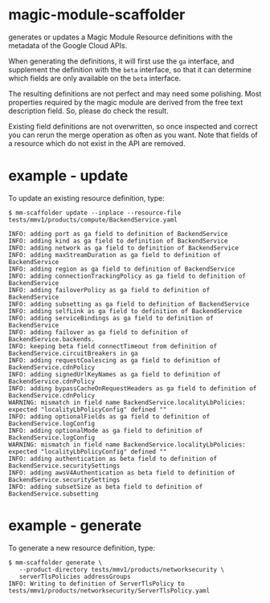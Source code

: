 magic-module-scaffolder
=======================

generates or updates a Magic Module Resource definitions with the metadata
of the Google Cloud APIs.

When generating the definitions, it will first use the `ga` interface, and
supplement the definition with the `beta` interface, so that it can
determine which fields are only available on the `beta` interface.

The resulting definitions are not perfect and may need some polishing. Most
properties required by the magic module are derived from the free text
description field. So, please do check the result.

Existing field definitions are not overwritten, so once inspected and
correct you can rerun the merge operation as often as you want. Note that
fields of a resource which do not exist in the API are removed.

example - update
==============
To update an existing resource definition, type:

```
$ mm-scaffolder update --inplace --resource-file tests/mmv1/products/compute/BackendService.yaml

INFO: adding port as ga field to definition of BackendService
INFO: adding kind as ga field to definition of BackendService
INFO: adding network as ga field to definition of BackendService
INFO: adding maxStreamDuration as ga field to definition of BackendService
INFO: adding region as ga field to definition of BackendService
INFO: adding connectionTrackingPolicy as ga field to definition of BackendService
INFO: adding failoverPolicy as ga field to definition of BackendService
INFO: adding subsetting as ga field to definition of BackendService
INFO: adding selfLink as ga field to definition of BackendService
INFO: adding serviceBindings as ga field to definition of BackendService
INFO: adding failover as ga field to definition of BackendService.backends.
INFO: keeping beta field connectTimeout from definition of BackendService.circuitBreakers in ga 
INFO: adding requestCoalescing as ga field to definition of BackendService.cdnPolicy
INFO: adding signedUrlKeyNames as ga field to definition of BackendService.cdnPolicy
INFO: adding bypassCacheOnRequestHeaders as ga field to definition of BackendService.cdnPolicy
WARNING: mismatch in field name BackendService.localityLbPolicies: expected "localityLbPolicyConfig" defined ""
INFO: adding optionalFields as ga field to definition of BackendService.logConfig
INFO: adding optionalMode as ga field to definition of BackendService.logConfig
WARNING: mismatch in field name BackendService.localityLbPolicies: expected "localityLbPolicyConfig" defined ""
INFO: adding authentication as beta field to definition of BackendService.securitySettings
INFO: adding awsV4Authentication as beta field to definition of BackendService.securitySettings
INFO: adding subsetSize as beta field to definition of BackendService.subsetting
```

example - generate
==============
To generate a new resource definition, type:

```shell
$ mm-scaffolder generate \
   --product-directory tests/mmv1/products/networksecurity \
   serverTlsPolicies addressGroups
INFO: Writing to definition of ServerTlsPolicy to tests/mmv1/products/networksecurity/ServerTlsPolicy.yaml

```

